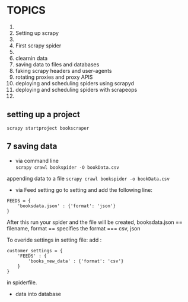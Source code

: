 # TOPICS

1. 
2. Setting up scrapy
3. 
4. First scrapy spider
5. 
6. clearnin data
7. saving data to files and databases
8. faking scrapy headers and user-agents
9. rotating proxies and proxy APIS
10. deploying and scheduling spiders using scrapyd
11. deploying and scheduling spiders with scrapeops
12.



## setting up a project
``scrapy startproject bookscraper``


## 7 saving data 
- via command line  
``scrapy crawl bookspider -O bookData.csv``

appending data to a file
``scrapy crawl bookspider -o bookData.csv``

- via Feed setting
go to setting and add the following line:

```
FEEDS = {
    'booksdata.json' : {'format': 'json'}
}
```
After this run your spider and the file will be created, booksdata.json == filename, format == specifies the format === csv, json


To overide settings in setting file:
add :
```
customer_settings = {
    'FEEDS' : {
        'books_new_data' : {'format': 'csv'}
    }
}
```
in spiderfile.
- data into database

